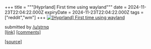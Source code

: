 +++
title = """[Hyprland] First time using wayland"""
date = 2024-11-23T22:04:22.000Z
expiryDate = 2024-11-23T22:04:22.000Z
tags = ["reddit","wm"]
+++
[![[Hyprland] First time using wayland](https://a.thumbs.redditmedia.com/SqD2SaUjghTf_tQlCYQ15wc28K6_3clj-pNXnSy0dg8.jpg "[Hyprland] First time using wayland")](https://www.reddit.com/r/unixporn/comments/1gyb5k4/hyprland_first_time_using_wayland/)

submitted by [/u/strnq](https://www.reddit.com/user/strnq)  
[\[link\]](https://www.reddit.com/gallery/1gyb5k4) [\[comments\]](https://www.reddit.com/r/unixporn/comments/1gyb5k4/hyprland_first_time_using_wayland/)

[[source]](https://www.reddit.com/r/unixporn/comments/1gyb5k4/hyprland_first_time_using_wayland/)
